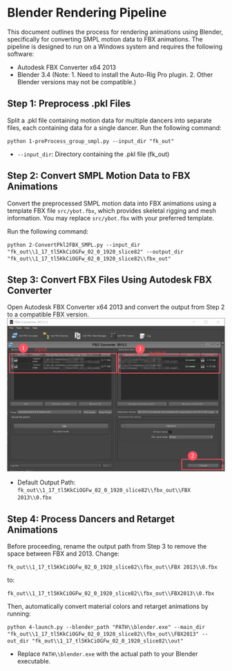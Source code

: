 # Blender Rendering Pipeline
This document outlines the process for rendering animations using Blender, specifically for converting SMPL motion data to FBX animations. The pipeline is designed to run on a Windows system and requires the following software:
- Autodesk FBX Converter x64 2013
- Blender 3.4 (Note: 1. Need to install the Auto-Rig Pro plugin. 2. Other Blender versions may not be compatible.)
 
## Step 1: Preprocess .pkl Files
Split a .pkl file containing motion data for multiple dancers into separate files, each containing data for a single dancer.
Run the following command:

    python 1-preProcess_group_smpl.py --input_dir "fk_out"

- `--input_dir`: Directory containing the .pkl file (fk_out)

## Step 2: Convert SMPL Motion Data to FBX Animations
Convert the preprocessed SMPL motion data into FBX animations using a template FBX file `src/ybot.fbx`, which provides skeletal rigging and mesh information. You may replace `src/ybot.fbx` with your preferred template.

Run the following command:

    python 2-ConvertPkl2FBX_SMPL.py --input_dir "fk_out\\1_17_tl5KkCiOGFw_02_0_1920_slice82" --output_dir "fk_out\\1_17_tl5KkCiOGFw_02_0_1920_slice82\\fbx_out"

## Step 3: Convert FBX Files Using Autodesk FBX Converter
Open Autodesk FBX Converter x64 2013 and convert the output from Step 2 to a compatible FBX version.
![model](Fig/FBX%20Converter.png)
- Default Output Path: `fk_out\\1_17_tl5KkCiOGFw_02_0_1920_slice82\\fbx_out\\FBX 2013\\0.fbx`
## Step 4: Process Dancers and Retarget Animations
Before proceeding, rename the output path from Step 3 to remove the space between FBX and 2013. 
Change: 

    fk_out\\1_17_tl5KkCiOGFw_02_0_1920_slice82\\fbx_out\\FBX 2013\\0.fbx
to:

    fk_out\\1_17_tl5KkCiOGFw_02_0_1920_slice82\\fbx_out\\FBX2013\\0.fbx
Then, automatically convert material colors and retarget animations by running:

    python 4-launch.py --blender_path "PATH\\blender.exe" --main_dir "fk_out\\1_17_tl5KkCiOGFw_02_0_1920_slice82\\fbx_out\\FBX2013" --out_dir "fk_out\\1_17_tl5KkCiOGFw_02_0_1920_slice82\\out"

- Replace `PATH\\blender.exe` with the actual path to your Blender executable.
